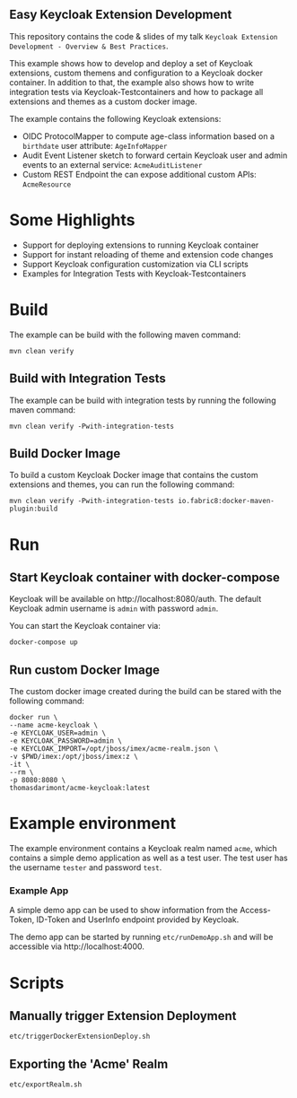 Easy Keycloak Extension Development
---

This repository contains the code & slides of my talk `Keycloak Extension Development - Overview & Best Practices`.

This example shows how to develop and deploy a set of Keycloak extensions, custom themens and configuration to a Keycloak docker container.
In addition to that, the example also shows how to write integration tests via Keycloak-Testcontainers and how to package all extensions and themes as a 
custom docker image.

The example contains the following Keycloak extensions:
- OIDC ProtocolMapper to compute age-class information based on a `birthdate` user attribute: `AgeInfoMapper`
- Audit Event Listener sketch to forward certain Keycloak user and admin events to an external service: `AcmeAuditListener`
- Custom REST Endpoint the can expose additional custom APIs: `AcmeResource`

# Some Highlights
- Support for deploying extensions to running Keycloak container
- Support for instant reloading of theme and extension code changes
- Support Keycloak configuration customization via CLI scripts
- Examples for Integration Tests with Keycloak-Testcontainers

# Build
The example can be build with the following maven command: 
```
mvn clean verify
```

## Build with Integration Tests
The example can be build with integration tests by running the following maven command:
```
mvn clean verify -Pwith-integration-tests
```

## Build Docker Image
To build a custom Keycloak Docker image that contains the custom extensions and themes, you can run the following command:
```
mvn clean verify -Pwith-integration-tests io.fabric8:docker-maven-plugin:build
```

# Run

## Start Keycloak container with docker-compose

Keycloak will be available on http://localhost:8080/auth.
The default Keycloak admin username is `admin` with password `admin`.

You can start the Keycloak container via:
```
docker-compose up
```

## Run custom Docker Image
The custom docker image created during the build can be stared with the following command:
```
docker run \
--name acme-keycloak \
-e KEYCLOAK_USER=admin \
-e KEYCLOAK_PASSWORD=admin \
-e KEYCLOAK_IMPORT=/opt/jboss/imex/acme-realm.json \
-v $PWD/imex:/opt/jboss/imex:z \
-it \
--rm \
-p 8080:8080 \
thomasdarimont/acme-keycloak:latest
```

# Example environment

The example environment contains a Keycloak realm named `acme`, which contains a simple demo application as well as a test user.
The test user has the username `tester` and password `test`.

### Example App

A simple demo app can be used to show information from the Access-Token, ID-Token and UserInfo endpoint provided by Keycloak.

The demo app can be started by running `etc/runDemoApp.sh` and will be accessible via http://localhost:4000.

# Scripts

## Manually trigger Extension Deployment
```
etc/triggerDockerExtensionDeploy.sh
```

## Exporting the 'Acme' Realm
```
etc/exportRealm.sh
```
